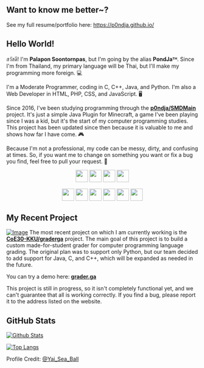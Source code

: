 ## Want to know me better~?
See my full resume/portfolio here: https://p0ndja.github.io/

## Hello World!
สวัสดี! I'm **Palapon Soontornpas**, but I'm going by the alias **PondJaᵀᴴ**. Since I'm from Thailand, my primary language will be Thai, but I'll make my programming more foreign. 💻

I'm a Moderate Programmer, coding in C, C++, Java, and Python. I'm also a Web Developer in HTML, PHP, CSS, and JavaScript. 🖥

Since 2016, I've been studying programming through the [**p0ndja/SMDMain**](https://github.com/p0ndja/SMD_Main) project. It's just a simple Java Plugin for Minecraft, a game I've been playing since I was a kid, but it's the start of my computer programming studies. This project has been updated since then because it is valuable to me and shows how far I have come. 🎮

Because I'm not a professional, my code can be messy, dirty, and confusing at times. So, if you want me to change on something you want or fix a bug you find, feel free to pull your request. 🔎
<p align='center'>
        <a href="https://www.facebook.com/p0ndja"><img src="https://static-00.iconduck.com/assets.00/facebook-color-icon-2048x2048-bfly1vxr.png" width="32"></a>
        <a href="https://twitter.com/p0ndja"><img src="https://abs.twimg.com/favicons/twitter.ico" width="32"></a>
        <a href="https://instagr.am/p0ndja"><img src="https://www.instagram.com/static/images/ico/favicon.ico/36b3ee2d91ed.ico" width="32"></a>
        <a href="mailto:palapon2545@gmail.com"><img src="https://www.google.com/a/cpanel/kkumail.com/images/favicon.ico" width="32"></a>
</p>
<p align='center'>
        <a href="https://grader.pondja.com/"><img src="https://grader.pondja.com/static/elements/logo/logo.png" width="32"></a>
        <a href="https://lca.pondja.com/"><img src="https://lca.pondja.com/static/elements/logo/logo.png" width="32"></a>
        <a href="https://srinagarind.kku.ac.th/"><img src="https://srinagarind.md.kku.ac.th/static/asset/logo/favicon-32x32.png" width="32"></a>
        <a href="https://pharm.md.kku.ac.th/"><img src="https://pharm.md.kku.ac.th/static/asset/logo/favicon-32x32.png" width="32"></a>
        <a href="https://smd.pondja.com"><img src="https://smd.pondja.com/static/images/logo/smdlogo.png" width="32"></a>
        <a href="https://www.pondja.com"><img src="https://pondja.com/p0ndja.jpg" width="32"></a>
</p>

## My Recent Project
<a href="https://grader.pondja.com/" target="_blank">![Image](https://i.imgur.com/Vrj8O8s.jpg)</a>
The most recent project on which I am currently working is the [**CoE30-KKU/graderga**](https://github.com/CoE30-KKU/graderga) project. The main goal of this project is to build a custom made-for-student grader for computer programming language grading. The original plan was to support only Python, but our team decided to add support for Java, C, and C++, which will be expanded as needed in the future.

You can try a demo here: [**grader.ga**](https://grader.pondja.com/)

This project is still in progress, so it isn't completely functional yet, and we can't guarantee that all is working correctly. If you find a bug, please report it to the address listed on the website.

## GitHub Stats
[![Github Stats](https://github-readme-stats.vercel.app/api?username=p0ndja&count_private=true&show_icons=true&theme=dark)](https://github.com/anuraghazra/github-readme-stats) 

[![Top Langs](https://github-readme-stats.vercel.app/api/top-langs/?username=p0ndja&theme=dark&layout=compact)](https://github.com/anuraghazra/github-readme-stats)

Profile Credit: [@Yai_Sea_Ball](https://www.twitter.com/Yai_Sea_Ball/status/1358370165537185792)
